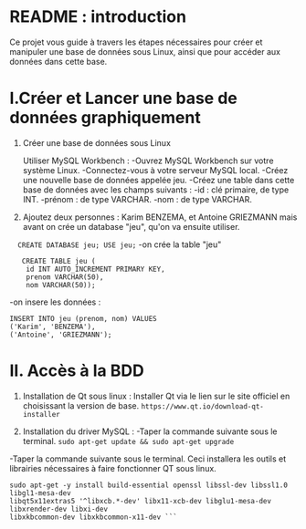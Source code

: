 # README : introduction
Ce projet vous guide à travers les étapes nécessaires pour créer et manipuler une base de données sous Linux, ainsi que pour accéder aux données dans cette base.

#  I.Créer et Lancer une base de données graphiquement
1. Créer une base de données sous Linux

    Utiliser MySQL Workbench :
        -Ouvrez MySQL Workbench sur votre système Linux.
        -Connectez-vous à votre serveur MySQL local.
        -Créez une nouvelle base de données appelée jeu.
        -Créez une table dans cette base de données avec les champs suivants :
        -id : clé primaire, de type INT.
        -prénom : de type VARCHAR.
        -nom : de type VARCHAR.

 2.  Ajoutez deux personnes : Karim BENZEMA, et Antoine GRIEZMANN mais avant on crée un database "jeu",
qu'on va ensuite utiliser.

```  CREATE DATABASE jeu; USE jeu;```
-on crée la table "jeu"

```
   CREATE TABLE jeu (
    id INT AUTO_INCREMENT PRIMARY KEY,
    prenom VARCHAR(50),
    nom VARCHAR(50));
```

-on insere les données :
```
INSERT INTO jeu (prenom, nom) VALUES
('Karim', 'BENZEMA'),
('Antoine', 'GRIEZMANN');
```

#   II. Accès à la BDD

1. Installation de Qt sous linux :
Installer Qt via le lien sur le site officiel en choisissant la version de base.
```https://www.qt.io/download-qt-installer```

2. Installation du driver MySQL :
-Taper la commande suivante sous le terminal.
``` sudo apt-get update && sudo apt-get upgrade ```

-Taper la commande suivante sous le terminal. Ceci installera les outils et librairies nécessaires à faire
fonctionner QT sous linux.
```
sudo apt-get -y install build-essential openssl libssl-dev libssl1.0 libgl1-mesa-dev
libqt5x11extras5 '^libxcb.*-dev' libx11-xcb-dev libglu1-mesa-dev libxrender-dev libxi-dev
libxkbcommon-dev libxkbcommon-x11-dev ```




